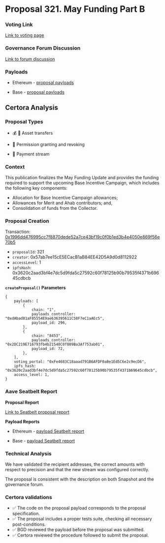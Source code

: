 # Proposal 321. May Funding Part B

### Voting Link
[Link to voting page](https://vote.onaave.com/proposal/?proposalId=321)

### Governance Forum Discussion
[Link to forum discussion](https://governance.aave.com/t/arfc-may-2025-funding-update/21906/5)

### Payloads

* Ethereum - [proposal payloads](https://etherscan.io/address/0x82c8ae8c6B4E722Df152236C063227B2f2Dc2095)

* Base - [proposal payloads](https://basescan.org/address/0xcb0d1e4FF9e23e93cd3135ccB20711D6C9767462)



## Certora Analysis

### Proposal Types

* :moneybag: :receipt: Asset transfers

* :handshake: Permission granting and revoking

* :bank: Payment stream

### Context
This publication finalizes the May Funding Update and provides the funding required to support the upcoming Base Incentive Campaign, which includes the following key components:

- Allocation for Base Incentive Campaign allowances;
- Allowances for Merit and Ahab contributors; and,
- Consolidation of funds from the Collector.

### Proposal Creation
Transaction: [0x1996dd476995cc7f8870dede52a7ce43bf19c0f0b1ed3b4e4050e869f56e70b5](https://etherscan.io/tx/0x1996dd476995cc7f8870dede52a7ce43bf19c0f0b1ed3b4e4050e869f56e70b5)
- `proposalId`: 321
- `creator`: 0x57ab7ee15cE5ECacB1aB84EE42D5A9d0d8112922
- `accessLevel`: 1
- `ipfsHash`: 0x3620c2aad3bf4e7dc5d9fda5c27592c60f78125b90b79535f4371b69645cdbcb

**`createProposal()` Parameters**
```
{
    payloads: [
        {
            chain: "1",
            payloads_controller: "0xdAbad81aF85554E9ae636395611C58F7eC1aAEc5",
            payload_id: 296,
        },
        {
            chain: "8453",
            payloads_controller: "0x2DC219E716793fb4b21548C0f009Ba3Af753ab01",
            payload_id: 72,
        },
    ],
    voting_portal: "0xFe4683C18aaad791B6AFDF0a8e1Ed5C6e2c9ecD6",
    ipfs_hash: "0x3620c2aad3bf4e7dc5d9fda5c27592c60f78125b90b79535f4371b69645cdbcb",
    access_level: 1,
}
```

### Aave Seatbelt Report
**Proposal Report**

[Link to Seatbelt proposal report](https://github.com/bgd-labs/seatbelt-gov-v3/blob/main/reports/proposals/321.md)

**Payload Reports**

* Ethereum - [payload Seatbelt report](https://github.com/bgd-labs/seatbelt-gov-v3/blob/main/reports/payloads/1/0xdAbad81aF85554E9ae636395611C58F7eC1aAEc5/296.md)

* Base - [payload Seatbelt report](https://github.com/bgd-labs/seatbelt-gov-v3/blob/main/reports/payloads/8453/0x2DC219E716793fb4b21548C0f009Ba3Af753ab01/72.md)


### Technical Analysis
We have validated the recipient addresses, the correct amounts with respect to precision and that the new stream was configured correctly.

The proposal is consistent with the description on both Snapshot and the governance forum.

### Certora validations
* :white_check_mark: The code on the proposal payload corresponds to the proposal specification.
* :white_check_mark: The proposal includes a proper tests suite, checking all necessary post-conditions.
* :white_check_mark: BGD reviewed the payload before the proposal was submitted.
* :white_check_mark: Certora reviewed the procedure followed to submit the proposal.
